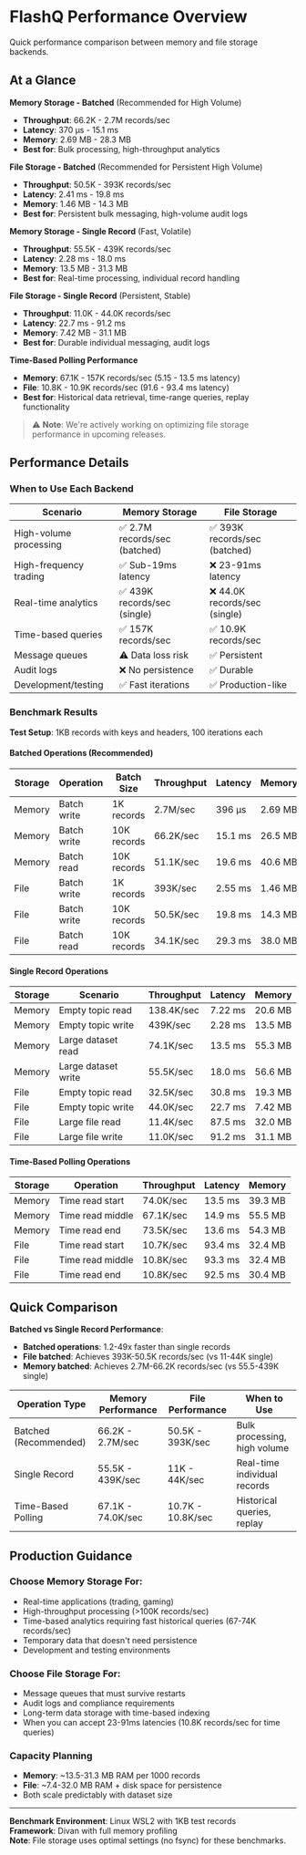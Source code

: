 # FlashQ Performance Overview

Quick performance comparison between memory and file storage backends.

## At a Glance

**Memory Storage - Batched** (Recommended for High Volume)
- **Throughput**: 66.2K - 2.7M records/sec 
- **Latency**: 370 µs - 15.1 ms
- **Memory**: 2.69 MB - 28.3 MB
- **Best for**: Bulk processing, high-throughput analytics

**File Storage - Batched** (Recommended for Persistent High Volume)
- **Throughput**: 50.5K - 393K records/sec
- **Latency**: 2.41 ms - 19.8 ms  
- **Memory**: 1.46 MB - 14.3 MB
- **Best for**: Persistent bulk messaging, high-volume audit logs

**Memory Storage - Single Record** (Fast, Volatile)
- **Throughput**: 55.5K - 439K records/sec
- **Latency**: 2.28 ms - 18.0 ms 
- **Memory**: 13.5 MB - 31.3 MB
- **Best for**: Real-time processing, individual record handling

**File Storage - Single Record** (Persistent, Stable)
- **Throughput**: 11.0K - 44.0K records/sec  
- **Latency**: 22.7 ms - 91.2 ms
- **Memory**: 7.42 MB - 31.1 MB
- **Best for**: Durable individual messaging, audit logs

**Time-Based Polling Performance**
- **Memory**: 67.1K - 157K records/sec (5.15 - 13.5 ms latency)
- **File**: 10.8K - 10.9K records/sec (91.6 - 93.4 ms latency)
- **Best for**: Historical data retrieval, time-range queries, replay functionality


> ⚠️ **Note**: We're actively working on optimizing file storage performance in upcoming releases.

## Performance Details

### When to Use Each Backend

| Scenario | Memory Storage | File Storage |
|----------|----------------|--------------|
| High-volume processing | ✅ 2.7M records/sec (batched) | ✅ 393K records/sec (batched) |
| High-frequency trading | ✅ Sub-19ms latency | ❌ 23-91ms latency |
| Real-time analytics | ✅ 439K records/sec (single) | ❌ 44.0K records/sec (single) |
| Time-based queries | ✅ 157K records/sec | ✅ 10.9K records/sec |
| Message queues | ⚠️ Data loss risk | ✅ Persistent |
| Audit logs | ❌ No persistence | ✅ Durable |
| Development/testing | ✅ Fast iterations | ✅ Production-like |

### Benchmark Results

**Test Setup**: 1KB records with keys and headers, 100 iterations each

#### Batched Operations (Recommended)
| Storage | Operation | Batch Size | Throughput | Latency | Memory |
|---------|-----------|------------|------------|---------|--------|
| Memory | Batch write | 1K records | 2.7M/sec | 396 µs | 2.69 MB |
| Memory | Batch write | 10K records | 66.2K/sec | 15.1 ms | 26.5 MB |
| Memory | Batch read | 10K records | 51.1K/sec | 19.6 ms | 40.6 MB |
| File | Batch write | 1K records | 393K/sec | 2.55 ms | 1.46 MB |
| File | Batch write | 10K records | 50.5K/sec | 19.8 ms | 14.3 MB |
| File | Batch read | 10K records | 34.1K/sec | 29.3 ms | 38.0 MB |

#### Single Record Operations
| Storage | Scenario | Throughput | Latency | Memory |
|---------|----------|------------|---------|--------|
| Memory | Empty topic read | 138.4K/sec | 7.22 ms | 20.6 MB |
| Memory | Empty topic write | 439K/sec | 2.28 ms | 13.5 MB |
| Memory | Large dataset read | 74.1K/sec | 13.5 ms | 55.3 MB |
| Memory | Large dataset write | 55.5K/sec | 18.0 ms | 56.6 MB |
| File | Empty topic read | 32.5K/sec | 30.8 ms | 19.3 MB |
| File | Empty topic write | 44.0K/sec | 22.7 ms | 7.42 MB |
| File | Large file read | 11.4K/sec | 87.5 ms | 32.0 MB |
| File | Large file write | 11.0K/sec | 91.2 ms | 31.1 MB |

#### Time-Based Polling Operations
| Storage | Operation | Throughput | Latency | Memory |
|---------|-----------|------------|---------|--------|
| Memory | Time read start | 74.0K/sec | 13.5 ms | 39.3 MB |
| Memory | Time read middle | 67.1K/sec | 14.9 ms | 55.5 MB |
| Memory | Time read end | 73.5K/sec | 13.6 ms | 54.3 MB |
| File | Time read start | 10.7K/sec | 93.4 ms | 32.4 MB |
| File | Time read middle | 10.8K/sec | 93.3 ms | 32.4 MB |
| File | Time read end | 10.8K/sec | 92.5 ms | 30.4 MB |

## Quick Comparison

**Batched vs Single Record Performance**:
- **Batched operations**: 1.2-49x faster than single records
- **File batched**: Achieves 393K-50.5K records/sec (vs 11-44K single)
- **Memory batched**: Achieves 2.7M-66.2K records/sec (vs 55.5-439K single)

| Operation Type | Memory Performance | File Performance | When to Use |
|---------------|-------------------|------------------|-------------|
| Batched (Recommended) | 66.2K - 2.7M/sec | 50.5K - 393K/sec | Bulk processing, high volume |
| Single Record | 55.5K - 439K/sec | 11K - 44K/sec | Real-time individual records |
| Time-Based Polling | 67.1K - 74.0K/sec | 10.7K - 10.8K/sec | Historical queries, replay |

## Production Guidance

### Choose Memory Storage For:
- Real-time applications (trading, gaming)
- High-throughput processing (>100K records/sec)
- Time-based analytics requiring fast historical queries (67-74K records/sec)
- Temporary data that doesn't need persistence
- Development and testing environments

### Choose File Storage For:  
- Message queues that must survive restarts
- Audit logs and compliance requirements
- Long-term data storage with time-based indexing
- When you can accept 23-91ms latencies (10.8K records/sec for time queries)

### Capacity Planning
- **Memory**: ~13.5-31.3 MB RAM per 1000 records
- **File**: ~7.4-32.0 MB RAM + disk space for persistence
- Both scale predictably with dataset size


---

**Benchmark Environment**: Linux WSL2 with 1KB test records  
**Framework**: Divan with full memory profiling  
**Note**: File storage uses optimal settings (no fsync) for these benchmarks.